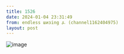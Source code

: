 ```yaml
---
title: 1526
date: 2024-01-04 23:31:49
from: endless шизing ⍼ (channel1162404975)
layout: post
---
```


![image](photos/photo_209@04-01-2024_23-31-49.jpg)


